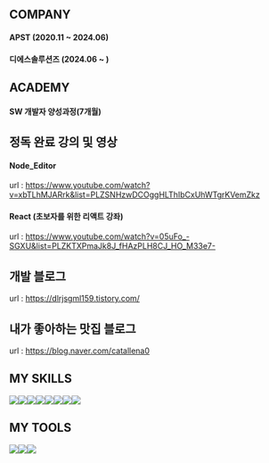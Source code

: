 ## COMPANY
#### APST (2020.11 ~ 2024.06)
#### 디에스솔루션즈 (2024.06 ~ )

## ACADEMY
#### SW 개발자 양성과정(7개월)

## 정독 완료 강의 및 영상
#### Node_Editor
url : https://www.youtube.com/watch?v=xbTLhMJARrk&list=PLZSNHzwDCOggHLThIbCxUhWTgrKVemZkz

#### React (초보자를 위한 리액트 강좌)
url : https://www.youtube.com/watch?v=05uFo_-SGXU&list=PLZKTXPmaJk8J_fHAzPLH8CJ_HO_M33e7-

## 개발 블로그
url : https://dlrjsgml159.tistory.com/

## 내가 좋아하는 맛집 블로그
url : https://blog.naver.com/catallena0

## MY SKILLS
<img src="https://img.shields.io/badge/Python-8A2BE2"/><img src="https://img.shields.io/badge/Java-8A2BE2"/><img src="https://img.shields.io/badge/Spring-8181F7"><img src="https://img.shields.io/badge/dJango-82FA58"><img src="https://img.shields.io/badge/HTML-F4FA58"><img src="https://img.shields.io/badge/PyQt5-5858FA"><img src="https://img.shields.io/badge/Flask-8A2BE2"><img src="https://img.shields.io/badge/CSS-F6CEF5">

## MY TOOLS
<img src="https://img.shields.io/badge/Pycharm-CED8F6"/><img src="https://img.shields.io/badge/Visual Studio Code-8A2AA2"/><img src="https://img.shields.io/badge/github-718127">
